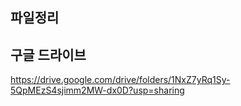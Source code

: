 ## 파일정리

## 구글 드라이브
https://drive.google.com/drive/folders/1NxZ7yRq1Sy-5QpMEzS4sjimm2MW-dx0D?usp=sharing